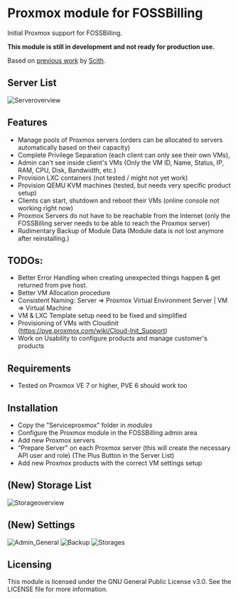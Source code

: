 # Proxmox module for FOSSBilling
Initial Proxmox support for FOSSBilling. 

**This module is still in development and not ready for production use.**

Based on [previous work](https://github.com/scith/BoxBilling_Proxmox) by [Scith](https://github.com/scith).


## Server List
![Serveroverview](https://github.com/Anuril/Proxmox/assets/1939311/96629395-e9a5-4029-a86f-fbd86b34b42c)

## Features
- Manage pools of Proxmox servers (orders can be allocated to servers automatically based on their capacity)
- Complete Privilege Separation (each client can only see their own VMs),
- Admin can't see inside client's VMs (Only the VM ID, Name, Status, IP, RAM, CPU, Disk, Bandwidth, etc.)
- Provision LXC containers (not tested / might not yet work)
- Provision QEMU KVM machines (tested, but needs very specific product setup)
- Clients can start, shutdown and reboot their VMs (online console not working right now)
- Proxmox Servers do not have to be reachable from the Internet (only the FOSSBilling server needs to be able to reach the Proxmox server)
- Rudimentary Backup of Module Data (Module data is not lost anymore after reinstalling.)


## TODOs:
- Better Error Handling when creating unexpected things happen & get returned from pve host.
- Better VM Allocation procedure
- Consistent Naming: Server => Proxmox Virtual Environment Server | VM => Virtual Machine
- VM & LXC Template setup need to be fixed and simplified
- Provisioning of VMs with Cloudinit (https://pve.proxmox.com/wiki/Cloud-Init_Support)
- Work on Usability to configure products and manage customer's products


## Requirements
- Tested on Proxmox VE 7 or higher, PVE 6 should work too


## Installation
- Copy the "Serviceproxmox" folder in *modules*
- Configure the Proxmox module in the FOSSBilling admin area
- Add new Proxmox servers
- "Prepare Server" on each Proxmox server (this will create the necessary API user and role) (The Plus Button in the Server List)
- Add new Proxmox products with the correct VM settings setup


## (New) Storage List 
![Storageoverview](https://github.com/Anuril/Proxmox/assets/1939311/139d7d32-3fe3-45b3-b0cd-e2e7e6f5af0e)

## (New) Settings
![Admin_General](https://github.com/Anuril/Proxmox/assets/1939311/42a3492b-9df7-48d8-a1c3-98e6ed698758)
![Backup](https://github.com/Anuril/Proxmox/assets/1939311/31d4c1a6-3e46-49cf-935c-af65b0582d2a)
![Storages](https://github.com/Anuril/Proxmox/assets/1939311/08a994ca-d38b-4cbb-ac01-eb9a3fa582fa)


## Licensing
This module is licensed under the GNU General Public License v3.0. See the LICENSE file for more information.
